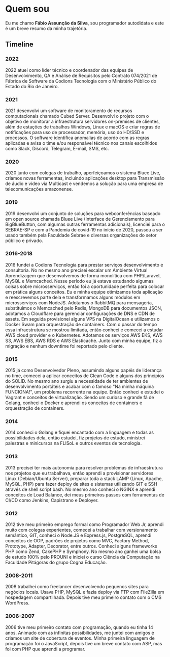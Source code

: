 # Quem sou

Eu me chamo **Fábio Assunção da Silva**, sou programador autodidata e este é um breve resumo da minha trajetória.

## Timeline

### 2022
2022 atuei como líder técnico e coordenador das equipes de Desenvolvimento, QA e Análise de Requisitos pelo Contrato 074/2021 de Fábrica de Software da Codions Tecnologia com o Ministério Público do Estado do Rio de Janeiro.

### 2021
2021 desenvolvi um software de monitoramento de recursos computacionais chamado Cubed Server. Desenvolvi o projeto com o objetivo de monitorar a infraestrutura servidores on-premises de clientes, além de estações de trabalhos Windows, Linux e macOS e criar regras de notificações para uso de processador, memória, uso do HD/SSD e processos. O software identifica anomalias de acordo com as regras aplicadas e avisa o time e/ou responsável técnico nos canais escolhidos como Slack, Discord, Telegram, E-mail, SMS, etc.

### 2020
2020 junto com colegas de trabalho, aperfeiçoamos o sistema Bluee Live, criamos novas ferramentas, incluindo aplicações desktop para Transmissão de áudio e vídeo via Multicast e vendemos a solução para uma empresa de telecomunicações amazonense.

### 2019
2019 desenvolvi um conjunto de soluções para webconferências baseado em open source chamada Bluee Live (Interface de Gerenciamento para BigBlueButton, com algumas outras ferramentas adicionais), licenciei para o SEBRAE-SP e com a Pandemia de covid-19 no início de 2020, passou a ser usado também pela Faculdade Sebrae e diversas organizações do setor público e privado.

### 2016-2018
2016 fundei a Codions Tecnologia para prestar serviços desenvolvimento e consultoria. No no mesmo ano precisei escalar um Ambiente Virtual Aprendizagem que desenvolvemos de forma monolítica com PHP/Laravel, MySQL e Memcached. Nesse período eu já estava estudando algumas coisas sobre microsserviços, então foi a oportunidade perfeita para colocar em prática alguns conceitos. Eu e minha equipe otimizamos toda aplicação e reescrevemos parte dela e transformamos alguns módulos em microsserviços com NodeJS. Adotamos o RabbitMQ para mensageria, substituímos o Memcached pelo Redis, MongoDB para documentos JSON, adotamos a Cloudflare para gerenciar configurações de DNS e CDN de assets. Em seguida provisionei alguns VPS na DigitalOcean e utilizamos o Docker Swam para orquestração de containers. Com o passar do tempo essa infraestrutura se mostrou limitada, então conheci e comecei a estudar AWS cloud provider e o Kubernetes. Adotamos os serviços AWS EKS, AWS S3, AWS EBS, AWS RDS e AWS Elasticache. Junto com minha equipe, fiz a migração e nenhum downtime foi reportado pelo cliente.

### 2015
2015 já como Desenvolvedor Pleno, assumindo alguns papéis de liderança no time, comecei a aplicar conceitos de Clean Code e alguns dos princípios do SOLID. No mesmo ano surgiu a necessidade de ter ambientes de desenvolvimento portáteis e acabar com o famoso "Na minha máquina FUNCIONA!", um problema recorrente na equipe. Então conheci e estudei o Vagrant e conceitos de virtualização. Sendo um curioso e grande fã de Golang, conheci o Docker e aprendi os conceitos de containers e orquestração de containers.

### 2014
2014 conheci o Golang e fiquei encantado com a linguagem e todas as possibilidades dela, então estudei, fiz projetos de estudo, ministrei palestras e minicursos na FLISoL e outros eventos de tecnologia.

### 2013
2013 precisei ter mais autonomia para resolver problemas de infraestrutura nos projetos que eu trabalhava, então aprendi a provisionar servidores Linux (Debian/Ubuntu Server), preparar toda a stack LAMP (Linux, Apache, MySQL, PHP) para fazer deploy de sites e sistemas utilizando GIT e SSH através de shell script bash. No mesmo ano conheci o NGINX e aprendi conceitos de Load Balance, dei meus primeiros passos com ferramentas de CI/CD como Jenkins, Capistrano e Deployer.

### 2012
2012 tive meu primeiro emprego formal como Programador Web Jr, aprendi muito com colegas experientes, comecei a trabalhar com versionamento semântico, GIT, conheci o Node.JS e Express.js, PostgreSQL, aprendi conceitos de OOP, padrões de projetos como MVC, Factory Method, Prototype, Adapter, Decorator, entre outros. Conheci alguns frameworks PHP como Zend, CakePHP e Symphony. No mesmo ano ganhei uma bolsa de estudo 100% pelo PROUNI e iniciei o curso Ciência da Computação na Faculdade Pitágoras do grupo Cogna Educação.

### 2008-2011
2008 trabalhei como freelancer desenvolvendo pequenos sites para negócios locais. Usava PHP, MySQL e fazia deploy via FTP com FileZilla em hospedagem compartilhada. Depois tive meu primeiro contato com o CMS WordPress.

### 2006-2007
2006 tive meu primeiro contato com programação, quando eu tinha 14 anos. Animado com as infinitas possibilidades, me juntei com amigos e criamos um site de cobertura de eventos. Minha primeira linguagem de programação foi o JavaScript, depois tive um breve contato com ASP, mas foi com PHP que aprendi a programar.
